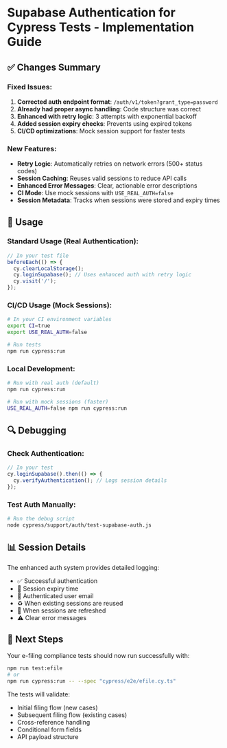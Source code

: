 # Supabase Authentication for Cypress Tests - Implementation Guide

## ✅ Changes Summary

### Fixed Issues:
1. **Corrected auth endpoint format**: `/auth/v1/token?grant_type=password`
2. **Already had proper async handling**: Code structure was correct
3. **Enhanced with retry logic**: 3 attempts with exponential backoff
4. **Added session expiry checks**: Prevents using expired tokens
5. **CI/CD optimizations**: Mock session support for faster tests

### New Features:
- **Retry Logic**: Automatically retries on network errors (500+ status codes)
- **Session Caching**: Reuses valid sessions to reduce API calls
- **Enhanced Error Messages**: Clear, actionable error descriptions
- **CI Mode**: Use mock sessions with `USE_REAL_AUTH=false`
- **Session Metadata**: Tracks when sessions were stored and expiry times

## 🚀 Usage

### Standard Usage (Real Authentication):
```javascript
// In your test file
beforeEach(() => {
  cy.clearLocalStorage();
  cy.loginSupabase(); // Uses enhanced auth with retry logic
  cy.visit('/');
});
```

### CI/CD Usage (Mock Sessions):
```bash
# In your CI environment variables
export CI=true
export USE_REAL_AUTH=false

# Run tests
npm run cypress:run
```

### Local Development:
```bash
# Run with real auth (default)
npm run cypress:run

# Run with mock sessions (faster)
USE_REAL_AUTH=false npm run cypress:run
```

## 🔍 Debugging

### Check Authentication:
```javascript
// In your test
cy.loginSupabase().then(() => {
  cy.verifyAuthentication(); // Logs session details
});
```

### Test Auth Manually:
```bash
# Run the debug script
node cypress/support/auth/test-supabase-auth.js
```

## 📊 Session Details

The enhanced auth system provides detailed logging:
- ✅ Successful authentication
- 📅 Session expiry time
- 👤 Authenticated user email
- ♻️ When existing sessions are reused
- 🔄 When sessions are refreshed
- ⚠️ Clear error messages

## 🎯 Next Steps

Your e-filing compliance tests should now run successfully with:
```bash
npm run test:efile
# or
npm run cypress:run -- --spec "cypress/e2e/efile.cy.ts"
```

The tests will validate:
- Initial filing flow (new cases)
- Subsequent filing flow (existing cases)
- Cross-reference handling
- Conditional form fields
- API payload structure
